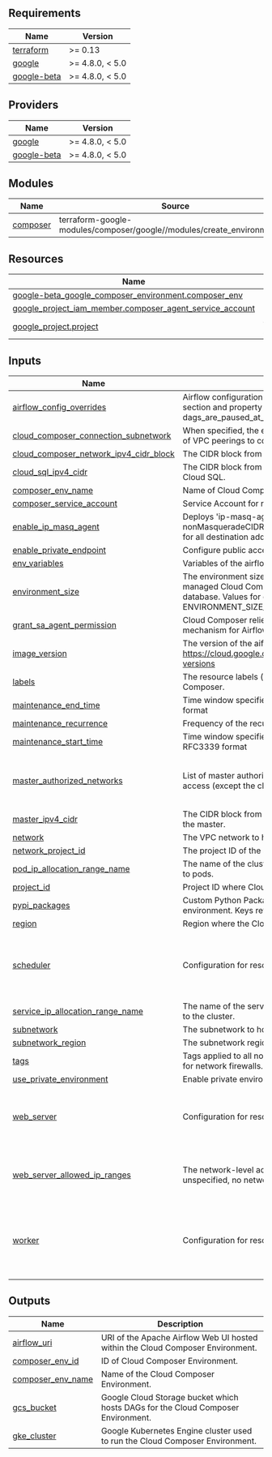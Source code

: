 ## Requirements

| Name | Version |
|------|---------|
| <a name="requirement_terraform"></a> [terraform](#requirement\_terraform) | >= 0.13 |
| <a name="requirement_google"></a> [google](#requirement\_google) | >= 4.8.0, < 5.0 |
| <a name="requirement_google-beta"></a> [google-beta](#requirement\_google-beta) | >= 4.8.0, < 5.0 |

## Providers

| Name | Version |
|------|---------|
| <a name="provider_google"></a> [google](#provider\_google) | >= 4.8.0, < 5.0 |
| <a name="provider_google-beta"></a> [google-beta](#provider\_google-beta) | >= 4.8.0, < 5.0 |

## Modules

| Name | Source | Version |
|------|--------|---------|
| <a name="module_composer"></a> [composer](#module\_composer) | terraform-google-modules/composer/google//modules/create_environment_v2 | 3.3.0 |

## Resources

| Name | Type |
|------|------|
| [google-beta_google_composer_environment.composer_env](https://registry.terraform.io/providers/hashicorp/google-beta/latest/docs/resources/google_composer_environment) | resource |
| [google_project_iam_member.composer_agent_service_account](https://registry.terraform.io/providers/hashicorp/google/latest/docs/resources/project_iam_member) | resource |
| [google_project.project](https://registry.terraform.io/providers/hashicorp/google/latest/docs/data-sources/project) | data source |

## Inputs

| Name | Description | Type | Default | Required |
|------|-------------|------|---------|:--------:|
| <a name="input_airflow_config_overrides"></a> [airflow\_config\_overrides](#input\_airflow\_config\_overrides) | Airflow configuration properties to override. Property keys contain the section and property names, separated by a hyphen, for example "core-dags\_are\_paused\_at\_creation". | `map(string)` | `{}` | no |
| <a name="input_cloud_composer_connection_subnetwork"></a> [cloud\_composer\_connection\_subnetwork](#input\_cloud\_composer\_connection\_subnetwork) | When specified, the environment will use Private Service Connect instead of VPC peerings to connect to Cloud SQL in the Tenant Project | `string` | `null` | no |
| <a name="input_cloud_composer_network_ipv4_cidr_block"></a> [cloud\_composer\_network\_ipv4\_cidr\_block](#input\_cloud\_composer\_network\_ipv4\_cidr\_block) | The CIDR block from which IP range in tenant project will be reserved. | `string` | `null` | no |
| <a name="input_cloud_sql_ipv4_cidr"></a> [cloud\_sql\_ipv4\_cidr](#input\_cloud\_sql\_ipv4\_cidr) | The CIDR block from which IP range in tenant project will be reserved for Cloud SQL. | `string` | `null` | no |
| <a name="input_composer_env_name"></a> [composer\_env\_name](#input\_composer\_env\_name) | Name of Cloud Composer Environment | `string` | n/a | yes |
| <a name="input_composer_service_account"></a> [composer\_service\_account](#input\_composer\_service\_account) | Service Account for running Cloud Composer. | `string` | `null` | no |
| <a name="input_enable_ip_masq_agent"></a> [enable\_ip\_masq\_agent](#input\_enable\_ip\_masq\_agent) | Deploys 'ip-masq-agent' daemon set in the GKE cluster and defines nonMasqueradeCIDRs equals to pod IP range so IP masquerading is used for all destination addresses, except between pods traffic. | `bool` | `false` | no |
| <a name="input_enable_private_endpoint"></a> [enable\_private\_endpoint](#input\_enable\_private\_endpoint) | Configure public access to the cluster endpoint. | `bool` | `false` | no |
| <a name="input_env_variables"></a> [env\_variables](#input\_env\_variables) | Variables of the airflow environment. | `map(string)` | `{}` | no |
| <a name="input_environment_size"></a> [environment\_size](#input\_environment\_size) | The environment size controls the performance parameters of the managed Cloud Composer infrastructure that includes the Airflow database. Values for environment size are: ENVIRONMENT\_SIZE\_SMALL, ENVIRONMENT\_SIZE\_MEDIUM, and ENVIRONMENT\_SIZE\_LARGE. | `string` | `"ENVIRONMENT_SIZE_MEDIUM"` | no |
| <a name="input_grant_sa_agent_permission"></a> [grant\_sa\_agent\_permission](#input\_grant\_sa\_agent\_permission) | Cloud Composer relies on Workload Identity as Google API authentication mechanism for Airflow. | `bool` | `true` | no |
| <a name="input_image_version"></a> [image\_version](#input\_image\_version) | The version of the aiflow running in the cloud composer environment. https://cloud.google.com/composer/docs/concepts/versioning/composer-versions | `string` | `"composer-2.0.28-airflow-2.2.5"` | no |
| <a name="input_labels"></a> [labels](#input\_labels) | The resource labels (a map of key/value pairs) to be applied to the Cloud Composer. | `map(string)` | `{}` | no |
| <a name="input_maintenance_end_time"></a> [maintenance\_end\_time](#input\_maintenance\_end\_time) | Time window specified for recurring maintenance operations in RFC3339 format | `string` | `null` | no |
| <a name="input_maintenance_recurrence"></a> [maintenance\_recurrence](#input\_maintenance\_recurrence) | Frequency of the recurring maintenance window in RFC5545 format. | `string` | `null` | no |
| <a name="input_maintenance_start_time"></a> [maintenance\_start\_time](#input\_maintenance\_start\_time) | Time window specified for daily or recurring maintenance operations in RFC3339 format | `string` | `"05:00"` | no |
| <a name="input_master_authorized_networks"></a> [master\_authorized\_networks](#input\_master\_authorized\_networks) | List of master authorized networks. If none are provided, disallow external access (except the cluster node IPs, which GKE automatically whitelists). | <pre>list(object({<br>    cidr_block   = string<br>    display_name = string<br>  }))</pre> | `[]` | no |
| <a name="input_master_ipv4_cidr"></a> [master\_ipv4\_cidr](#input\_master\_ipv4\_cidr) | The CIDR block from which IP range in tenant project will be reserved for the master. | `string` | `null` | no |
| <a name="input_network"></a> [network](#input\_network) | The VPC network to host the composer cluster. | `string` | n/a | yes |
| <a name="input_network_project_id"></a> [network\_project\_id](#input\_network\_project\_id) | The project ID of the shared VPC's host (for shared vpc support) | `string` | `""` | no |
| <a name="input_pod_ip_allocation_range_name"></a> [pod\_ip\_allocation\_range\_name](#input\_pod\_ip\_allocation\_range\_name) | The name of the cluster's secondary range used to allocate IP addresses to pods. | `string` | `null` | no |
| <a name="input_project_id"></a> [project\_id](#input\_project\_id) | Project ID where Cloud Composer Environment is created. | `string` | n/a | yes |
| <a name="input_pypi_packages"></a> [pypi\_packages](#input\_pypi\_packages) | Custom Python Package Index (PyPI) packages to be installed in the environment. Keys refer to the lowercase package name (e.g. "numpy"). | `map(string)` | `{}` | no |
| <a name="input_region"></a> [region](#input\_region) | Region where the Cloud Composer Environment is created. | `string` | n/a | yes |
| <a name="input_scheduler"></a> [scheduler](#input\_scheduler) | Configuration for resources used by Airflow schedulers. | <pre>object({<br>    cpu        = string<br>    memory_gb  = number<br>    storage_gb = number<br>    count      = number<br>  })</pre> | <pre>{<br>  "count": 2,<br>  "cpu": 2,<br>  "memory_gb": 7.5,<br>  "storage_gb": 5<br>}</pre> | no |
| <a name="input_service_ip_allocation_range_name"></a> [service\_ip\_allocation\_range\_name](#input\_service\_ip\_allocation\_range\_name) | The name of the services' secondary range used to allocate IP addresses to the cluster. | `string` | `null` | no |
| <a name="input_subnetwork"></a> [subnetwork](#input\_subnetwork) | The subnetwork to host the composer cluster. | `string` | n/a | yes |
| <a name="input_subnetwork_region"></a> [subnetwork\_region](#input\_subnetwork\_region) | The subnetwork region of the shared VPC's host (for shared vpc support) | `string` | `""` | no |
| <a name="input_tags"></a> [tags](#input\_tags) | Tags applied to all nodes. Tags are used to identify valid sources or targets for network firewalls. | `set(string)` | `[]` | no |
| <a name="input_use_private_environment"></a> [use\_private\_environment](#input\_use\_private\_environment) | Enable private environment. | `bool` | `true` | no |
| <a name="input_web_server"></a> [web\_server](#input\_web\_server) | Configuration for resources used by Airflow web server. | <pre>object({<br>    cpu        = string<br>    memory_gb  = number<br>    storage_gb = number<br>  })</pre> | <pre>{<br>  "cpu": 2,<br>  "memory_gb": 7.5,<br>  "storage_gb": 5<br>}</pre> | no |
| <a name="input_web_server_allowed_ip_ranges"></a> [web\_server\_allowed\_ip\_ranges](#input\_web\_server\_allowed\_ip\_ranges) | The network-level access control policy for the Airflow web server. If unspecified, no network-level access restrictions will be applied. | <pre>list(object({<br>    value       = string,<br>    description = string<br>  }))</pre> | `null` | no |
| <a name="input_worker"></a> [worker](#input\_worker) | Configuration for resources used by Airflow workers. | <pre>object({<br>    cpu        = string<br>    memory_gb  = number<br>    storage_gb = number<br>    min_count  = number<br>    max_count  = number<br>  })</pre> | <pre>{<br>  "cpu": 2,<br>  "max_count": 6,<br>  "memory_gb": 7.5,<br>  "min_count": 2,<br>  "storage_gb": 5<br>}</pre> | no |

## Outputs

| Name | Description |
|------|-------------|
| <a name="output_airflow_uri"></a> [airflow\_uri](#output\_airflow\_uri) | URI of the Apache Airflow Web UI hosted within the Cloud Composer Environment. |
| <a name="output_composer_env_id"></a> [composer\_env\_id](#output\_composer\_env\_id) | ID of Cloud Composer Environment. |
| <a name="output_composer_env_name"></a> [composer\_env\_name](#output\_composer\_env\_name) | Name of the Cloud Composer Environment. |
| <a name="output_gcs_bucket"></a> [gcs\_bucket](#output\_gcs\_bucket) | Google Cloud Storage bucket which hosts DAGs for the Cloud Composer Environment. |
| <a name="output_gke_cluster"></a> [gke\_cluster](#output\_gke\_cluster) | Google Kubernetes Engine cluster used to run the Cloud Composer Environment. |
